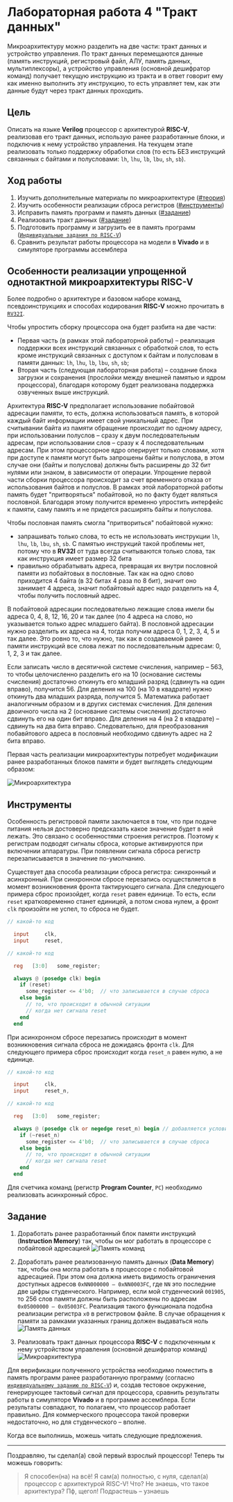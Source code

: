 # Лабораторная работа 4 "Тракт данных"

Микроархитектуру можно разделить на две части: тракт данных и устройство управления. По тракт данных перемещаются данные (память инструкций, регистровый файл, АЛУ, память данных, мультиплексоры), а устройство управления (основной дешифратор команд) получает текущую инструкцию из тракта и в ответ говорит ему как именно выполнить эту инструкцию, то есть управляет тем, как эти данные будут через тракт данных проходить.


## Цель

Описать на языке **Verilog** процессор с архитектурой **RISC-V**, реализовав его тракт данных, использую ранее разработанные блоки, и подключив к нему устройство управления. На текущем этапе реализовать только поддержку обработки слов (то есть БЕЗ инструкций связанных с байтами и полусловами: `lh`, `lhu`, `lb`, `lbu`, `sh`, `sb`).


## Ход работы

1. Изучить дополнительные материалы по микроархитектуре ([#теория](#особенности-реализации-упрощенной-однотактной-микроархитектуры-risc-v))
2. Изучить особенности реализации сброса регистров ([#инструменты](#инструменты))
3. Исправить память программ и память данных ([#задание](#задание))
4. Реализовать тракт данных ([#задание](#задание))
5. Подготовить программу и загрузить ее в память программ ([`Индивидуальные задания по RISC-V`](../../Tests/Problems%20RISC-V.md))
6. Сравнить результат работы процессора на модели в **Vivado** и в симуляторе программы ассемблера


## Особенности реализации упрощенной однотактной микроархитектуры RISC-V

Более подробно о архитектуре и базовом наборе команд, псевдоинструкциях и способах кодирования **RISC-V** можно прочитать в [`RV32I`](../../Other/RV32I.md).

Чтобы упростить сборку процессора она будет разбита на две части:

- Первая часть (в рамках этой лабораторной работы) – реализация поддержки всех инструкций связанных с обработкой слов, то есть кроме инструкций связанных с доступом к байтам и полусловам в памяти данных:  `lh`, `lhu`, `lb`, `lbu`, `sh`, `sb`;
- Вторая часть (следующая лабораторная работа) – создание блока загрузки и сохранения (прослойки между внешней памятью и ядром процессора), благодаря которому будет реализована поддержка озвученных выше инструкций.

Архитектура **RISC-V** предполагает использование побайтовой адресации памяти, то есть, должна использоваться память, в которой каждый байт информации имеет свой уникальный адрес. При считывании байта из памяти обращение происходит по одному адресу, при использовании полуслов – сразу к двум последовательным адресам, при использовании слов – сразу к 4 последовательным адресам. При этом процессорное ядро оперирует только словами, хотя при доступе к памяти могут быть запрошены байты и полуслова, в этом случае они (байты и полуслова) должны быть расширены до 32 бит нулями или знаком, в зависимости от операции. Упрощение первой части сборки процессора происходит за счет временного отказа от использования байтов и полуслов. В рамках этой лабораторной работы память будет "притворяться" побайтовой, но по факту будет являться пословной. Благодаря этому получится временно упростить интерфейс к памяти, саму память и не придется расширять байты и полуслова.

Чтобы пословная память смогла "притвориться" побайтовой нужно:

- запрашивать только слова, то есть не использовать инструкции `lh`, `lhu`, `lb`, `lbu`, `sh`, `sb`. С памятью инструкций такой проблемы нет, потому что в **RV32I** от туда всегда считываются только слова, так как инструкция имеет размер 32 бита
- правильно обрабатывать адреса, превращая их внутри пословной памяти из побайтовых в пословные. Так как на одно слово приходится 4 байта (в 32 битах 4 раза по 8 бит), значит оно занимает 4 адреса, значит побайтовый адрес надо разделить на 4, чтобы получить пословный адрес.

В побайтовой адресации последовательно лежащие слова имели бы адреса 0, 4, 8, 12, 16, 20 и так далее (по 4 адреса на слово, но указывается только адрес младшего байта). В пословной адресации нужно разделить их адреса на 4, тогда получим адреса 0, 1, 2, 3, 4, 5 и так далее. Это ровно то, что нужно, так как в создаваемой ранее памяти инструкций все слова лежат по последовательным адресам: 0, 1, 2, 3 и так далее.

Если записать число в десятичной системе счисления, например – 563, то чтобы целочисленно разделить его на 10 (основание системы счисления) достаточно откинуть его младший разряд (сдвинуть на один вправо), получится 56. Для деления на 100 (на 10 в квадрате) нужно откинуть два младших разряда, получится 5. Математика работает аналогичным образом и в других системах счисления. Для деления двоичного числа на 2 (основание системы счисления) достаточно сдвинуть его на один бит вправо. Для деления на 4 (на 2 в квадрате) – сдвинуть на два бита вправо. Следовательно, для преобразования побавйтового адреса в пословный необходимо сдвинуть адрес на 2 бита вправо.

Первая часть реализации микроархитектуры потребует модификации ранее разработанных блоков памяти и будет выглядеть следующим образом:

![Микроархитектура](../../../technical/Labs/Pic/uarch_dp.png)


## Инструменты

Особенность регистровой памяти заключается в том, что при подаче питания нельзя достоверно предсказать какое значение будет в ней лежать. Это связано с особенностями строения регистров. Поэтому к регистрам подводят сигналы сброса, которые активируются при включении аппаратуры. При появлении сигнала сброса регистр перезаписывается в значение по-умолчанию.

Существует два способа реализации сброса регистра: синхронный и асинхронный. При синхронном сбросе перезапись осуществляется в момент возникновения фронта тактирующего сигнала. Для следующего примера сброс произойдет, когда `reset` равен единице. То есть, если `reset` кратковременно станет единицей, а потом снова нулем, а фронт `clk` произойти не успел, то сброса не будет.

``` verilog
// какой-то код

  input     clk,
  input     reset,

// какой-то код

  reg   [3:0]   some_register;

  always @ (posedge clk) begin
    if (reset)
      some_register <= 4'b0;  // что записывается в случае сброса
    else begin
      // то, что происходит в обычной ситуации
      // когда нет сигнала reset
    end
  end
```

При асинхронном сбросе перезапись происходит в момент возникновения сигнала сброса не дожидаясь фронта `clk`. Для следующего примера сброс происходит когда `reset_n` равен нулю, а не единице.

``` verilog
// какой-то код

  input     clk,
  input     reset_n,

// какой-то код

  reg   [3:0]   some_register;

  always @ (posedge clk or negedge reset_n) begin // добавляется условие для сигнала сброса
    if (~reset_n)
      some_register <= 4'b0;  // что записывается в случае сброса
    else begin
      // то, что происходит в обычной ситуации
      // когда нет сигнала reset
    end
  end
```

Для счетчика команд (регистр **Program Counter**, `PC`) необходимо реализовать асинхронный сброс.


## Задание

1. Доработать ранее разработанный блок памяти инструкций (**Instruction Memory**) так, чтобы он мог работать в процессоре с побайтовой адресацией
![Память команд](../../../technical/Labs/Pic/im_dp.png)

2. Доработать ранее реализованную память данных (**Data Memory**) так, чтобы она могла работать в процессоре с побайтовой адресацией. При этом она должна иметь видимость ограничения доступных адресов `0xNN000000 – 0xNN0003FC`, где `NN` это последние две цифры студенческого. Например, если мой студенческий `001905`, то 256 слов памяти должны быть расположены по адресам `0x05000000 – 0x05003FC`. Реализация такого функционала подобна реализации регистра `x0` в регистровом файле. В случае обращения к памяти за рамками указанных границ должен выдаваться ноль
![Память данных](../../../technical/Labs/Pic/dm_dp.png)

3. Реализовать тракт данных процессора **RISC-V** с подключенным к нему устройством управления (основной дешифратор команд)
![Микроархитектура](../../../technical/Labs/Pic/uarch_dp.png)

Для верификации полученного устройства необходимо поместить в память программ ранее разработанную программу (согласно [`индивидуальному заданию по RISC-V`](../../Tests/Problems%20RISC-V.md)) и, создав тестовое окружение, генерирующее тактовый сигнал для процессора, сравнить результаты работы в симуляторе **Vivado** и в программе ассемблера. Если результаты совпадают, то полагаем, что процессор работает правильно. Для коммерческого процессора такой проверки недостаточно, но для студенческого – вполне.

Когда все выполнишь, можешь читать следующие предложения.

---

Поздравляю, ты сделал(а) свой первый взрослый процессор! Теперь ты можешь говорить:
>Я способен(на) на всё! Я сам(а) полностью, с нуля, сделал(а) процессор с архитектурой RISC-V! Что? Не знаешь, что такое архитектура? Пф, щегол! Подрастешь – узнаешь
